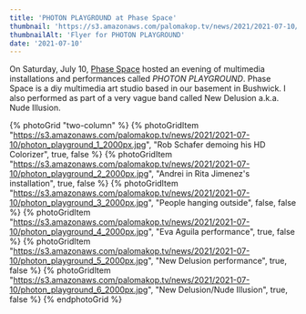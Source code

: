 ```yaml
---
title: 'PHOTON PLAYGROUND at Phase Space'
thumbnail: 'https://s3.amazonaws.com/palomakop.tv/news/2021/2021-07-10/photon_playground_flyer.jpg'
thumbnailAlt: 'Flyer for PHOTON PLAYGROUND'
date: '2021-07-10'
---
```


On Saturday, July 10, <a href="https://phaseshift.zone/phase-space-archive/" rel="noopener" target="_blank">Phase Space</a> hosted an evening of multimedia installations and performances called *PHOTON PLAYGROUND*. Phase Space is a diy multimedia art studio based in our basement in Bushwick. I also performed as part of a very vague band called New Delusion a.k.a. Nude Illusion.

{% photoGrid "two-column" %}
{% photoGridItem "https://s3.amazonaws.com/palomakop.tv/news/2021/2021-07-10/photon_playground_1_2000px.jpg", "Rob Schafer demoing his HD Colorizer", true, false %}
{% photoGridItem "https://s3.amazonaws.com/palomakop.tv/news/2021/2021-07-10/photon_playground_2_2000px.jpg", "Andrei in Rita Jimenez's installation", true, false %}
{% photoGridItem "https://s3.amazonaws.com/palomakop.tv/news/2021/2021-07-10/photon_playground_3_2000px.jpg", "People hanging outside", false, false %}
{% photoGridItem "https://s3.amazonaws.com/palomakop.tv/news/2021/2021-07-10/photon_playground_4_2000px.jpg", "Eva Aguila performance", true, false %}
{% photoGridItem "https://s3.amazonaws.com/palomakop.tv/news/2021/2021-07-10/photon_playground_5_2000px.jpg", "New Delusion performance", true, false %}
{% photoGridItem "https://s3.amazonaws.com/palomakop.tv/news/2021/2021-07-10/photon_playground_6_2000px.jpg", "New Delusion/Nude Illusion", true, false %}
{% endphotoGrid %}
